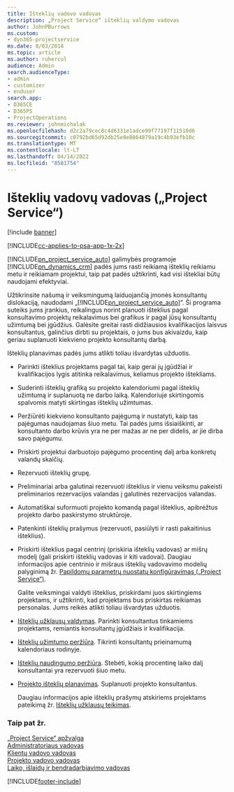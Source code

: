 ```yaml
---
title: Išteklių vadovo vadovas
description: „Project Service“ išteklių valdymo vadovas
author: JohnPBurrows
ms.custom:
- dyn365-projectservice
ms.date: 8/03/2018
ms.topic: article
ms.author: ruhercul
audience: Admin
search.audienceType:
- admin
- customizer
- enduser
search.app:
- D365CE
- D365PS
- ProjectOperations
ms.reviewer: johnmichalak
ms.openlocfilehash: d2c2a79cec8c4d6331e1adce99f77197f11510d6
ms.sourcegitcommit: c0792bd65d92db25e0e8864879a19c4b93efb10c
ms.translationtype: MT
ms.contentlocale: lt-LT
ms.lasthandoff: 04/14/2022
ms.locfileid: "8581754"
---
```

# <a name="resource-manager-guide-project-service"></a>Išteklių vadovų vadovas („Project Service“)

[!include [banner](../includes/psa-now-project-operations.md)]

[!INCLUDE[cc-applies-to-psa-app-1x-2x](../includes/cc-applies-to-psa-app-1x-2x.md)]

[!INCLUDE[pn_project_service_auto](../includes/pn-project-service-auto.md)] galimybės programoje [!INCLUDE[pn_dynamics_crm](../includes/pn-dynamics-crm.md)] padės jums rasti reikiamą išteklių reikiamu metu ir reikiamam projektui, taip pat padės užtikrinti, kad visi ištekliai būtų naudojami efektyviai.  
  
 Užtikrinsite našumą ir veiksmingumą laiduojančią įmonės konsultantų dislokaciją, naudodami „[!INCLUDE[pn_project_service_auto](../includes/pn-project-service-auto.md)]“. Ši programa suteiks jums įrankius, reikalingus norint planuoti išteklius pagal konsultavimo projektų reikalavimus bei grafikus ir pagal jūsų konsultantų užimtumą bei įgūdžius. Galėsite greitai rasti didžiausios kvalifikacijos laisvus konsultantus, galinčius dirbti su projektais, o jums bus akivaizdu, kaip geriau suplanuoti kiekvieno projekto konsultantų darbą.  
  
 Išteklių planavimas padės jums atlikti toliau išvardytas užduotis.  
  
- Parinkti išteklius projektams pagal tai, kaip gerai jų įgūdžiai ir kvalifikacijos lygis atitinka reikalavimus, keliamus projekto ištekliams.  
  
- Suderinti išteklių grafiką su projekto kalendoriumi pagal išteklių užimtumą ir suplanuotą ne darbo laiką. Kalendoriuje skirtingomis spalvomis matyti skirtingas išteklių užimtumas.  
  
- Peržiūrėti kiekvieno konsultanto pajėgumą ir nustatyti, kaip tas pajėgumas naudojamas šiuo metu. Tai padės jums išsiaiškinti, ar konsultanto darbo krūvis yra ne per mažas ar ne per didelis, ar jie dirba savo pajėgumu.  
  
- Priskirti projektui darbuotojo pajėgumo procentinę dalį arba konkretų valandų skaičių.  
  
- Rezervuoti išteklių grupę.  
  
- Preliminariai arba galutinai rezervuoti išteklius ir vienu veiksmu pakeisti preliminarios rezervacijos valandas į galutinės rezervacijos valandas.  
  
- Automatiškai suformuoti projekto komandą pagal išteklius, apibrėžtus projekto darbo paskirstymo struktūroje.  
  
- Patenkinti išteklių prašymus (rezervuoti, pasiūlyti ir rasti pakaitinius išteklius).  
  
- Priskirti išteklius pagal centrinį (priskiria išteklių vadovas) ar mišrų modelį (gali priskirti išteklių vadovas ir kiti vadovai). Daugiau informacijos apie centrinio ir mišraus išteklių vadovavimo modelių palyginimą žr. [Papildomų parametrų nuostatų konfigūravimas („Project Service“)](../psa/configure-additional-parameters-settings.md).  
  
  Galite veiksmingai valdyti išteklius, priskirdami juos skirtingiems projektams, ir užtikrinti, kad projektams bus priskirtas reikiamas personalas. Jums reikės atlikti toliau išvardytas užduotis.  
  
- [Išteklių užklausų valdymas](../psa/manage-resource-requests.md). Parinkti konsultantus tinkamiems projektams, remiantis konsultantų įgūdžiais ir kvalifikacija.  
  
- [Išteklių užimtumo peržiūra](../psa/view-resource-availability.md). Tikrinti konsultantų prieinamumą kalendoriaus rodinyje.  
  
- [Išteklių naudingumo peržiūra](../psa/view-resource-utilization.md). Stebėti, kokią procentinę laiko dalį konsultantai yra rezervuoti šiuo metu.  
  
- [Projekto išteklių planavimas](../psa/schedule-resources-project.md). Suplanuoti projekto konsultantus.  
  
  Daugiau informacijos apie išteklių prašymų atskiriems projektams pateikimą žr. [Išteklių užklausų teikimas](../psa/submit-resource-requests.md).  
  
### <a name="see-also"></a>Taip pat žr.  
 [„Project Service“ apžvalga](../psa/overview.md)   
 [Administratoriaus vadovas](../psa/admin-guide.md)   
 [Klientų vadovo vadovas](../psa/account-manager-guide.md)   
 [Projekto vadovo vadovas](../psa/project-manager-guide.md)   
 [Laiko, išlaidų ir bendradarbiavimo vadovas](../psa/time-expense-collaboration-guide.md)


[!INCLUDE[footer-include](../includes/footer-banner.md)]
